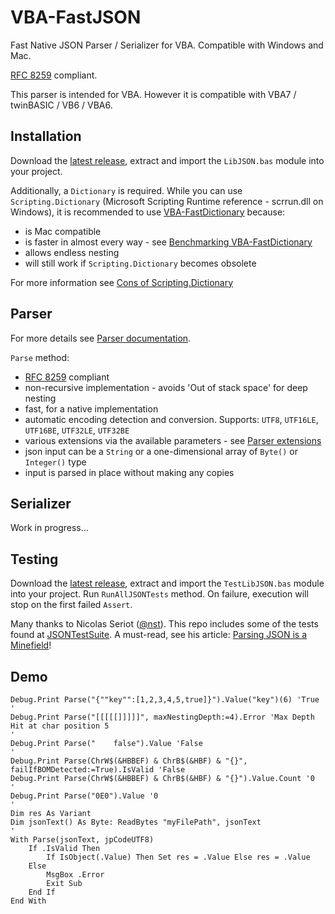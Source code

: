 # VBA-FastJSON
Fast Native JSON Parser / Serializer for VBA. Compatible with Windows and Mac.

[RFC 8259](https://datatracker.ietf.org/doc/html/rfc8259) compliant.

This parser is intended for VBA. However it is compatible with VBA7 / twinBASIC / VB6 / VBA6.

## Installation

Download the [latest release](https://github.com/cristianbuse/VBA-FastJSON/releases/latest), extract and import the ```LibJSON.bas``` module into your project.

Additionally, a ```Dictionary``` is required. While you can use ```Scripting.Dictionary``` (Microsoft Scripting Runtime reference - scrrun.dll on Windows), it is recommended to use [VBA-FastDictionary](https://github.com/cristianbuse/VBA-FastDictionary) because:
- is Mac compatible
- is faster in almost every way - see [Benchmarking VBA-FastDictionary](https://github.com/cristianbuse/VBA-FastDictionary/blob/master/benchmarking/README.md)
- allows endless nesting
- will still work if ```Scripting.Dictionary``` becomes obsolete

For more information see [Cons of Scripting.Dictionary](https://github.com/cristianbuse/VBA-FastDictionary/blob/master/benchmarking/README.md#scriptingdictionary)

## Parser

For more details see [Parser documentation](https://github.com/cristianbuse/VBA-FastJSON/blob/master/Documentation.md#parser).

```Parse``` method: 
- [RFC 8259](https://datatracker.ietf.org/doc/html/rfc8259) compliant
- non-recursive implementation - avoids 'Out of stack space' for deep nesting
- fast, for a native implementation 
- automatic encoding detection and conversion. Supports: ```UTF8```, ```UTF16LE```, ```UTF16BE```, ```UTF32LE```, ```UTF32BE```
- various extensions via the available parameters - see [Parser extensions](https://github.com/cristianbuse/VBA-FastJSON/blob/master/Documentation.md#extensions)
- json input can be a ```String``` or a one-dimensional array of ```Byte()``` or ```Integer()``` type
- input is parsed in place without making any copies

## Serializer

Work in progress...

## Testing

Download the [latest release](https://github.com/cristianbuse/VBA-FastJSON/releases/latest), extract and import the ```TestLibJSON.bas``` module into your project. Run ```RunAllJSONTests``` method. On failure, execution will stop on the first failed ```Assert```.

Many thanks to Nicolas Seriot ([@nst](https://github.com/nst)). This repo includes some of the tests found at [JSONTestSuite](https://github.com/nst/JSONTestSuite). A must-read, see his article: [Parsing JSON is a Minefield](https://seriot.ch/projects/parsing_json.html)!

## Demo

```VBA
Debug.Print Parse("{""key"":[1,2,3,4,5,true]}").Value("key")(6) 'True
'
Debug.Print Parse("[[[[[]]]]]", maxNestingDepth:=4).Error 'Max Depth Hit at char position 5
'
Debug.Print Parse("    false").Value 'False
'
Debug.Print Parse(ChrW$(&HBBEF) & ChrB$(&HBF) & "{}", failIfBOMDetected:=True).IsValid 'False
Debug.Print Parse(ChrW$(&HBBEF) & ChrB$(&HBF) & "{}").Value.Count '0
'
Debug.Print Parse("0E0").Value '0
'
Dim res As Variant
Dim jsonText() As Byte: ReadBytes "myFilePath", jsonText
'
With Parse(jsonText, jpCodeUTF8)
    If .IsValid Then
        If IsObject(.Value) Then Set res = .Value Else res = .Value
    Else
        MsgBox .Error
        Exit Sub
    End If
End With
```